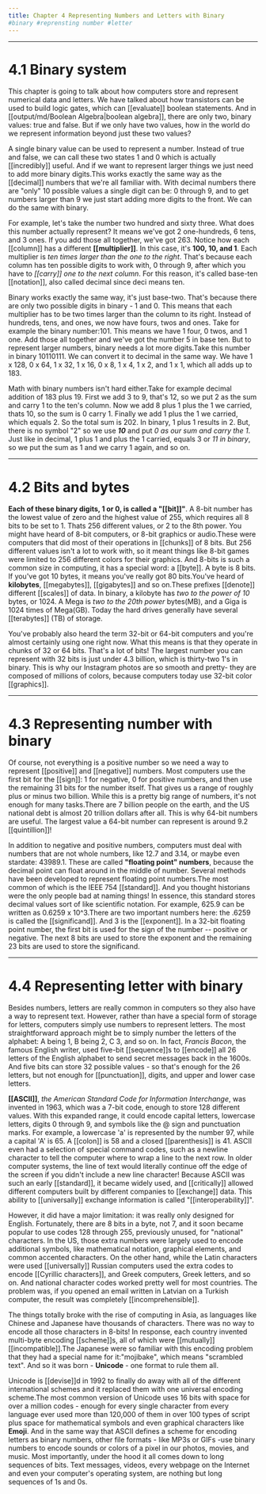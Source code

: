 ```yaml
---
title: Chapter 4 Representing Numbers and Letters with Binary
#binary #reprensting number #letter
---
```

---
# 4.1 Binary system
This chapter is going to talk about how computers store and represent numerical data and letters. We have talked about how transistors can be used to build logic gates, which can [[evaluate]] boolean statements. And in [[output/md/Boolean Algebra|boolean algebra]], there are only two, binary values: true and false. But if we only have two values, how in the world do we represent information beyond just these two values? 

A single binary value can be used to represent a number. Instead of true and false, we can call these two states 1 and 0 which is actually [[incredibly]] useful. And if we want to represent larger things we just need to add more binary digits.This works exactly the same way as the [[decimal]] numbers that we're all familiar with. With decimal numbers there are "only" 10 possible values a single digit can be: 0 through 9, and to get numbers larger than 9 we just start adding more digits to the front. We can do the same with binary. 

For example, let's take the number two hundred and sixty three. What does this number actually represent? It means we've got 2 one-hundreds, 6 tens, and 3 ones. If you add those all together, we've got 263. Notice how each [[column]] has a different **[[multiplier]]**. In this case, it's **100, 10, and 1**. Each multiplier is *ten times larger than the one to the right*. That's because each column has ten possible digits to work with, 0 through 9, after which you have to *[[carry]] one to the next column*. For this reason, it's called base-ten [[notation]], also called decimal since deci means ten. 

Binary works exactly the same way, it's just base-two. That's because there are only two possible digits in binary - 1 and 0. This means that each multiplier has to be two times larger than the column to its right. Instead of hundreds, tens, and ones, we now have fours, twos and ones. Take for example the binary number:101. This means we have 1 four, 0 twos, and 1 one. Add those all together and we've got the number 5 in base ten. But to represent larger numbers, binary needs a lot more digits.Take this number in binary 10110111. We can convert it to decimal in the same way. We have 1 x 128, 0 x 64, 1 x 32, 1 x 16, 0 x 8, 1 x 4, 1 x 2, and 1 x 1, which all adds up to 183. 

Math with binary numbers isn't hard either.Take for example decimal addition of 183 plus 19. First we add 3 to 9, that's 12, so we put 2 as the sum and carry 1 to the ten's column. Now we add 8 plus 1 plus the 1 we carried, thats 10, so the sum is 0 carry 1. Finally we add 1 plus the 1 we carried, which equals 2. So the total sum is 202. In binary, 1 plus 1 results in 2. But, there is no symbol "2" so we use ***10*** and put *0 as our sum and carry the 1*. Just like in decimal, 1 plus 1 and  plus the 1 carried, equals 3 or *11 in binary*, so we put the sum as 1 and we carry 1 again, and so on. 

---
# 4.2 Bits and bytes
**Each of these binary digits, 1 or 0, is called a "[[bit]]"**. A 8-bit number has the lowest value of zero and the highest value of 255, which requires all 8 bits to be set to 1. Thats 256 different values, or 2 to the 8th power. You might have heard of 8-bit computers, or 8-bit graphics or audio.These were computers that did most of their operations in [[chunks]] of 8 bits. But 256 different values isn't a lot to work with, so it meant things like 8-bit games were limited to 256 different colors for their graphics. And 8-bits is such a common size in computing, it has a special word: a [[byte]]. A byte is 8 bits. If you've got 10 bytes, it means you've really got 80 bits.You've heard of **kilobytes**, [[megabytes]], [[gigabytes]] and so on.These prefixes [[denote]] different [[scales]] of data. In binary, a kilobyte has *two to the power of 10* bytes, or 1024. A Mega is *two to the 20th power* bytes(MB), and a Giga is 1024 times of Mega(GB). Today the hard drives generally have several  [[terabytes]] (TB) of storage. 

You've probably also heard the term 32-bit or 64-bit computers and you're almost certainly using one right now. What this means is that they operate in chunks of 32 or 64 bits. That's a lot of bits! The largest number you can represent with 32 bits is just under 4.3 billion, which is thirty-two 1's in binary. This is why our Instagram photos are so smooth and pretty- they are composed of millions of colors, because computers today use 32-bit color [[graphics]]. 

---
# 4.3 Representing number with binary
Of course, not everything is a positive number so we need a way to represent [[positive]] and [[negative]] numbers. Most computers use the first bit for the [[sign]]: 1 for negative, 0 for positive numbers, and then use the remaining 31 bits for the number itself. That gives us a range of roughly plus or minus two billion. While this is a pretty big range of numbers, it's not enough for many tasks.There are 7 billion people on the earth, and the US national debt is almost 20 trillion dollars after all. This is why 64-bit numbers are useful. The largest value a 64-bit number can represent is around 9.2 [[quintillion]]! 

In addition to negative and positive numbers, computers must deal with numbers that are not whole numbers, like 12.7 and 3.14, or maybe even stardate: 43989.1. These are called **"floating point" numbers**, because the decimal point can float around in the middle of number. Several methods have been developed to represent floating point numbers.The most common of which is the IEEE 754 [[standard]]. And you thought historians were the only people bad at naming things! In essence, this standard stores decimal values sort of like scientific notation. For example, 625.9 can be written as 0.6259 x 10^3.There are two important numbers here: the .6259 is called the [[significand]]. And 3 is the [[exponent]]. In a 32-bit floating point number, the first bit is used for the sign of the number -- positive or negative. The next 8 bits are used to store the exponent and the remaining 23 bits are used to store the significand. 

---
# 4.4 Representing letter with binary
Besides numbers, letters are really common in computers so they also have a way to represent text. However, rather than have a special form of storage for letters, computers simply use numbers to represent letters. The most straightforward approach might be to simply number the letters of the alphabet: A being 1, B being 2, C 3, and so on. In fact, *Francis Bacon*, the famous English writer, used five-bit [[sequence]]s to [[encode]] all 26 letters of the English alphabet to send secret messages back in the 1600s. And five bits can store 32 possible values - so that's enough for the 26 letters, but not enough for [[punctuation]], digits, and upper and lower case letters. 

**[[ASCII]]**, *the American Standard Code for Information Interchange*, was invented in 1963, which was a 7-bit code, enough to store 128 different values. With this expanded range, it could encode capital letters, lowercase letters, digits 0 through 9, and symbols like the @ sign and punctuation marks. For example, a lowercase 'a' is represented by the number 97, while a capital 'A' is 65. A [[colon]] is 58 and a closed [[parenthesis]] is 41. ASCII even had a selection of special command codes, such as a newline character to tell the computer where to wrap a line to the next row. In older computer systems, the line of text would literally continue off the edge of the screen if you didn't include a new line character! Because ASCII was such an early [[standard]], it became widely used, and [[critically]] allowed different computers built by different companies to [[exchange]] data. This ability to [[universally]] exchange information is called "[[interoperability]]". 

However, it did have a major limitation: it was really only designed for English. Fortunately, there are 8 bits in a byte, not 7, and it soon became popular to use codes 128 through 255, previously unused, for "national" characters. In the US, those extra numbers were largely used to encode additional symbols, like mathematical notation, graphical elements, and common accented characters. On the other hand, while the Latin characters were used [[universally]] Russian computers used the extra codes to encode [[Cyrillic characters]], and Greek computers, Greek letters, and so on. And national character codes worked pretty well for most countries. The problem was, if you opened an email written in Latvian on a Turkish computer, the result was completely [[incomprehensible]]. 

The things totally broke with the rise of computing in Asia, as languages like Chinese and Japanese have thousands of characters. There was no way to encode all those characters in 8-bits! In response, each country invented multi-byte encoding [[scheme]]s, all of which were [[mutually]] [[incompatible]].The Japanese were so familiar with this encoding problem that they had a special name for it:"mojibake", which means "scrambled text". And so it was born - **Unicode** - one format to rule them all.

Unicode is [[devise]]d in 1992 to finally do away with all of the different international schemes and it replaced them with one universal encoding scheme.The most common version of Unicode uses 16 bits with space for over a million codes - enough for every single character from every language ever used more than 120,000 of them in over 100 types of script plus space for mathematical symbols and even graphical characters like **Emoji**. And in the same way that ASCII defines a scheme for encoding letters as binary numbers, other file formats - like MP3s or GIFs -use binary numbers to encode sounds or colors of a pixel in our photos, movies, and music. Most importantly, under the hood it all comes down to long sequences of bits. Text messages, videos, every webpage on the Internet and even your computer's operating system, are nothing but long sequences of 1s and 0s.